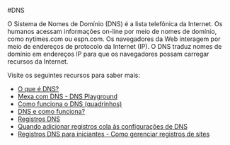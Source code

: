 #DNS

O Sistema de Nomes de Domínio (DNS) é a lista telefônica da Internet. Os humanos acessam informações on-line por meio de nomes de domínio, como nytimes.com ou espn.com. Os navegadores da Web interagem por meio de endereços de protocolo da Internet (IP). O DNS traduz nomes de domínio em endereços IP para que os navegadores possam carregar recursos da Internet.

Visite os seguintes recursos para saber mais:

- [O que é DNS?](https://www.cloudflare.com/en-gb/learning/dns/what-is-dns/)
- [Mexa com DNS - DNS Playground](https://messwithdns.net/)
- [Como funciona o DNS (quadrinhos)](https://howdns.works/)
- [DNS e como funciona?](https://www.youtube.com/watch?v=Wj0od2ag5sk)
- [Registros DNS](https://www.youtube.com/watch?v=7lxgpKh_fRY)
- [Quando adicionar registros cola às configurações de DNS](https://www.youtube.com/watch?v=e48AyJOA9W8)
- [Registros DNS para iniciantes - Como gerenciar registros de sites](https://www.youtube.com/watch?v=YV5tkQYcvfg)